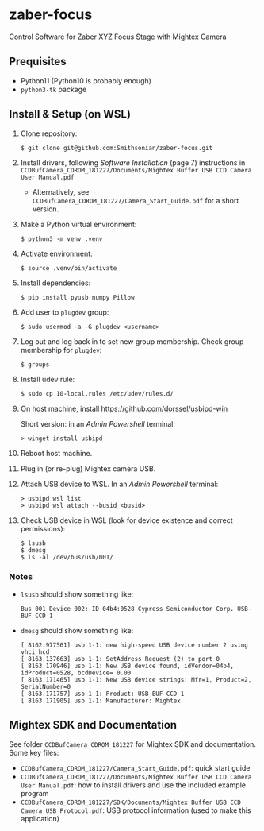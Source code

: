 # zaber-focus
Control Software for Zaber XYZ Focus Stage with Mightex Camera

## Prequisites
* Python11 (Python10 is probably enough)
* `python3-tk` package

## Install & Setup (on WSL)
1. Clone repository:
    ```
    $ git clone git@github.com:Smithsonian/zaber-focus.git
    ```
1. Install drivers, following *Software Installation* (page 7) instructions in `CCDBufCamera_CDROM_181227/Documents/Mightex Buffer USB CCD Camera User Manual.pdf`
    - Alternatively, see `CCDBufCamera_CDROM_181227/Camera_Start_Guide.pdf` for a short version.
1. Make a Python virtual environment:
    ```
    $ python3 -m venv .venv
    ```
1. Activate environment:
    ```
    $ source .venv/bin/activate
    ```
1. Install dependencies:
    ```
    $ pip install pyusb numpy Pillow
    ```
1. Add user to `plugdev` group:
    ```
    $ sudo usermod -a -G plugdev <username>
    ```
1. Log out and log back in to set new group membership. Check group membership for `plugdev`:
    ```
    $ groups
    ```
1. Install udev rule:
    ```
    $ sudo cp 10-local.rules /etc/udev/rules.d/
    ```
1. On host machine, install https://github.com/dorssel/usbipd-win

    Short version: in an *Admin Powershell* terminal:
    ```
    > winget install usbipd
    ```
1. Reboot host machine.
1. Plug in (or re-plug) Mightex camera USB.
1. Attach USB device to WSL. In an *Admin Powershell* terminal:
    ```
    > usbipd wsl list
    > usbipd wsl attach --busid <busid>
1. Check USB device in WSL (look for device existence and correct permissions):
    ```
    $ lsusb
    $ dmesg
    $ ls -al /dev/bus/usb/001/
    ```
### Notes
* `lsusb` should show something like:
    ```
    Bus 001 Device 002: ID 04b4:0528 Cypress Semiconductor Corp. USB-BUF-CCD-1
    ```
* `dmesg` should show something like:
    ```
    [ 8162.977561] usb 1-1: new high-speed USB device number 2 using vhci_hcd
    [ 8163.137663] usb 1-1: SetAddress Request (2) to port 0
    [ 8163.170946] usb 1-1: New USB device found, idVendor=04b4, idProduct=0528, bcdDevice= 0.00
    [ 8163.171465] usb 1-1: New USB device strings: Mfr=1, Product=2, SerialNumber=0
    [ 8163.171757] usb 1-1: Product: USB-BUF-CCD-1
    [ 8163.171905] usb 1-1: Manufacturer: Mightex
    ```

## Mightex SDK and Documentation
See folder `CCDBufCamera_CDROM_181227` for Mightex SDK and documentation. Some key files:
* `CCDBufCamera_CDROM_181227/Camera_Start_Guide.pdf`: quick start guide
* `CCDBufCamera_CDROM_181227/Documents/Mightex Buffer USB CCD Camera User Manual.pdf`: how to install drivers and use the included example program
* `CCDBufCamera_CDROM_181227/SDK/Documents/Mightex Buffer USB CCD Camera USB Protocol.pdf`: USB protocol information (used to make this application)

